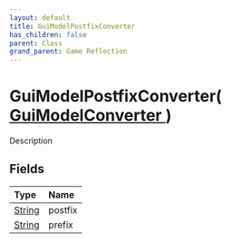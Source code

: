 ```yaml
---
layout: default
title: GuiModelPostfixConverter
has_children: false
parent: Class
grand_parent: Game Reflection
---
```

# GuiModelPostfixConverter( [ GuiModelConverter ](/riftbreaker-wiki/docs/game-reflection/classes/gui_model_converter/) )
Description 

## Fields

| Type | Name |
|:----------|:--------------|
| [String](/riftbreaker-wiki/docs/game-reflection/components/string/) | postfix |
| [String](/riftbreaker-wiki/docs/game-reflection/components/string/) | prefix |

